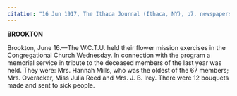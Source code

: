 ```yaml
---
citation: "16 Jun 1917, The Ithaca Journal (Ithaca, NY), p7, newspapers.com"
---
```

**BROOKTON**

Brookton, June 16.—The W.C.T.U. held their flower mission exercises in the Congregational Church Wednesday. In connection with the program a memorial service in tribute to the deceased members of the last year was held. They were: Mrs. Hannah Mills, who was the oldest of the 67 members; Mrs. Overacker, Miss Julia Reed and Mrs. J. B. Irey. There were 12 bouquets made and sent to sick people. 